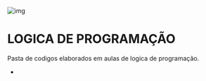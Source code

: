 
![img](https://escolakoru.com.br/wp-content/uploads/2023/04/algoritmos-e-logica-de-programacao-o-que-voce-precisa-saber.jpg)


# LOGICA DE PROGRAMAÇÃO
Pasta de codigos elaborados em aulas de logica de programação.

-